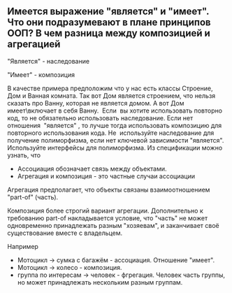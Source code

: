 ## Имеется выражение "является" и "имеет". Что они подразумевают в плане принципов ООП? В чем разница между композицией и агрегацией

"Является" - наследование

"Имеет" - композиция

В качестве примера предположим что у нас есть классы Строение, Дом и Ванная комната. Так вот Дом является строением, что нельзя сказать про Ванну, которая не является домом. А вот Дом имеет\включает в себя Ванну.&nbsp;
Если &nbsp;вы хотите использовать повторно код, то не обязательно использовать наследование. Если нет отношения&nbsp; "является" 
, то лучше тогда использовать композицию для повторного использования кода.
Не &nbsp;используйте наследование для получение полиморфизма, если нет ключевой зависимости&nbsp;"является". Используйте интерфейсы для полиморфизма.
Из  спецификации можно узнать, что 

- Ассоциация обозначает связь между объектами.
- Агрегация и композиция - это частные случаи ассоциации

Агрегация предполагает, что объекты связаны  взаимоотношением "part-of" (часть). 

Композиция  более строгий вариант агрегации. Дополнительно к требованию part-of накладывается условие, что "часть" не может одновременно принадлежать разным "хозяевам", и заканчивает своё существование вместе с владельцем.

Например
- Мотоцикл -> сумка с багажём - ассоциация. Отношение "имеет".
- Мотоцикл -> колесо - композиция.
- группа по интересам -> человек - фгрегация. Человек часть группы, но может принадлежать нескольким разным группам.